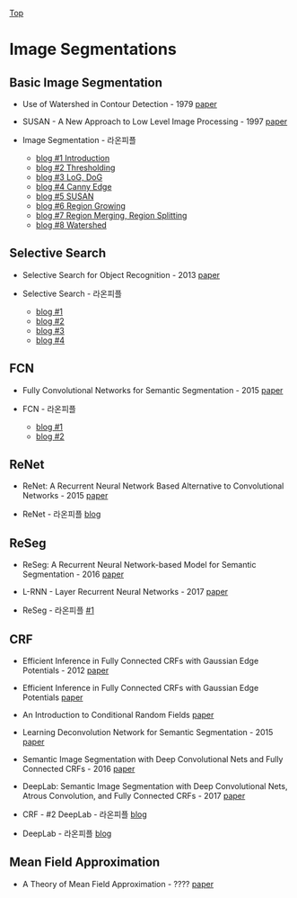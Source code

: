 [Top](README)

# Image Segmentations

## Basic Image Segmentation

* Use of Watershed in Contour Detection - 1979 [paper](http://cmm.ensmp.fr/~beucher/publi/watershed.pdf)

* SUSAN - A New Approach to Low Level Image Processing - 1997 [paper](https://link.springer.com/article/10.1023/A:1007963824710)

* Image Segmentation - 라온피플
  * [blog #1 Introduction](https://laonple.blog.me/220624485850)
  * [blog #2 Thresholding](https://laonple.blog.me/220874313327)
  * [blog #3 LoG, DoG](https://laonple.blog.me/220875555860)
  * [blog #4 Canny Edge](https://laonple.blog.me/220876492301)
  * [blog #5 SUSAN](https://laonple.blog.me/220885732170)
  * [blog #6 Region Growing](https://laonple.blog.me/220890216653)
  * [blog #7 Region Merging, Region Splitting](https://laonple.blog.me/220895425377)
  * [blog #8 Watershed](https://laonple.blog.me/220902777415)



## Selective Search

* Selective Search for Object Recognition - 2013 [paper](https://koen.me/research/pub/uijlings-ijcv2013-draft.pdf)

* Selective Search - 라온피플
  * [blog #1](https://laonple.blog.me/220918802749)
  * [blog #2](https://laonple.blog.me/220925179894)
  * [blog #3](https://laonple.blog.me/220930954658)
  * [blog #4](https://laonple.blog.me/220935916241)



## FCN

* Fully Convolutional Networks for Semantic Segmentation - 2015 [paper](https://arxiv.org/pdf/1411.4038.pdf)

* FCN - 라온피플
  * [blog #1](https://laonple.blog.me/220958109081)
  * [blog #2](https://laonple.blog.me/220964957738)



## ReNet

* ReNet: A Recurrent Neural Network Based Alternative to Convolutional Networks - 2015 [paper](https://arxiv.org/pdf/1505.00393.pdf)

* ReNet - 라온피플 [blog](https://laonple.blog.me/221035153295)



## ReSeg

* ReSeg: A Recurrent Neural Network-based Model for Semantic Segmentation - 2016 [paper](https://arxiv.org/pdf/1511.07053.pdf)

* L-RNN - Layer Recurrent Neural Networks - 2017 [paper](https://openreview.net/pdf?id=rJJRDvcex)

* ReSeg - 라온피플 [#1](https://laonple.blog.me/221037627532)



## CRF

* Efficient Inference in Fully Connected CRFs with Gaussian Edge Potentials - 2012 [paper](https://arxiv.org/abs/1210.5644)

* Efficient Inference in Fully Connected CRFs with Gaussian Edge Potentials [paper](http://swoh.web.engr.illinois.edu/courses/IE598/handout/fall2016_slide15.pdf)

* An Introduction to Conditional Random Fields [paper](http://homepages.inf.ed.ac.uk/csutton/publications/crftut-fnt.pdf)

* Learning Deconvolution Network for Semantic Segmentation - 2015 [paper](https://arxiv.org/pdf/1505.04366.pdf)

* Semantic Image Segmentation with Deep Convolutional Nets and Fully Connected CRFs - 2016 [paper](https://arxiv.org/pdf/1412.7062.pdf)

* DeepLab: Semantic Image Segmentation with Deep Convolutional Nets, Atrous Convolution, and Fully Connected CRFs - 2017 [paper](https://arxiv.org/pdf/1606.00915.pdf)

* CRF - #2 DeepLab - 라온피플 [blog](https://laonple.blog.me/221017461464)

* DeepLab - 라온피플 [blog](https://laonple.blog.me/221000648527)



## Mean Field Approximation 

* A Theory of Mean Field Approximation - ???? [paper](https://papers.nips.cc/paper/1604-a-theory-of-mean-field-approximation.pdf)

